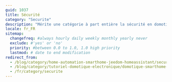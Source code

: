 ```yaml
---
guid: 1037
title: Sécurité
category: "Securite"
description: "Mérite une catégorie à part entière la sécurité en domotique est de loin la plus utilisée avec en premier lieu les systèmes d’alarmes et de vidéosurveillance"
locale: fr_FR
sitemap:
  changefreq: #always hourly daily weekly monthly yearly never
  exclude: #'yes' or 'no'
  priority: #between 0.0 to 1.0, 1.0 high priority
  lastmod: # date to end modification
redirect_from: 
  - /blog/category/home-automation-smarthome-jeedom-homeassistant/securite/
  - /blog/category/tutoriel-domotique-electronique/domotique-smarthome-jeedom-homeassistant/securite/
  - /fr/category/securite
---
```

